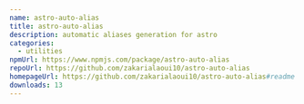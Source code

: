 ```yaml
---
name: astro-auto-alias
title: astro-auto-alias
description: automatic aliases generation for astro
categories:
  - utilities
npmUrl: https://www.npmjs.com/package/astro-auto-alias
repoUrl: https://github.com/zakarialaoui10/astro-auto-alias
homepageUrl: https://github.com/zakarialaoui10/astro-auto-alias#readme
downloads: 13
---
```

